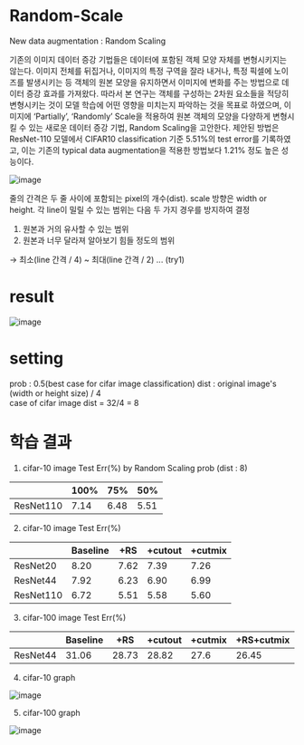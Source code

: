 # Random-Scale
New data augmentation : Random Scaling

 기존의 이미지 데이터 증강 기법들은 데이터에 포함된 객체 모양 자체를 변형시키지는 않는다. 이미지 전체를 뒤집거나, 이미지의 특정 구역을 잘라 내거나, 특정 픽셀에 노이즈를 발생시키는 등 객체의 원본 모양을 유지하면서 이미지에 변화를 주는 방법으로 데이터 증강 효과를 가져왔다. 따라서 본 연구는 객체를 구성하는 2차원 요소들을 적당히 변형시키는 것이 모델 학습에 어떤 영향을 미치는지 파악하는 것을 목표로 하였으며, 이미지에 ‘Partially’, ‘Randomly’ Scale을 적용하여 원본 객체의 모양을 다양하게 변형시킬 수 있는 새로운 데이터 증강 기법, Random Scaling을 고안한다. 제안된 방법은 ResNet-110 모델에서 CIFAR10 classification 기준 5.51%의 test error를 기록하였고, 이는 기존의 typical data augmentation을 적용한 방법보다 1.21% 정도 높은 성능이다.

![image](https://user-images.githubusercontent.com/59173164/113481576-474b6380-94d5-11eb-8a56-994d64705477.png)

줄의 간격은 두 줄 사이에 포함되는 pixel의 개수(dist).
scale 방향은 width or height.
각 line이 밀릴 수 있는 범위는 다음 두 가지 경우를 방지하여 결정
1. 원본과 거의 유사할 수 있는 범위
2. 원본과 너무 달라져 알아보기 힘들 정도의 범위

→ 최소(line 간격 / 4) ~ 최대(line 간격 / 2) ... (try1)

# result
![image](https://user-images.githubusercontent.com/59173164/113481700-0011a280-94d6-11eb-9f18-41248babb013.png)

# setting
prob : 0.5(best case for cifar image classification)
dist : original image's (width or height size) / 4  
       case of cifar image dist = 32/4 = 8 


# 학습 결과
1. cifar-10 image Test Err(%) by Random Scaling prob (dist : 8)


||100%|75%|50%|
|------|---|---|---|
|ResNet110|7.14|6.48|5.51|

2. cifar-10 image Test Err(%) 


||Baseline|+RS|+cutout|+cutmix|
|------|---|---|---|---|
|ResNet20|8.20|7.62|7.39|7.26|
|ResNet44|7.92|6.23|6.90|6.99|
|ResNet110|6.72|5.51|5.58|5.60|

3. cifar-100 image Test Err(%) 


||Baseline|+RS|+cutout|+cutmix|+RS+cutmix|
|------|---|---|---|---|---|
|ResNet44|31.06|28.73|28.82|27.6|26.45|

4. cifar-10 graph


![image](https://user-images.githubusercontent.com/59173164/120281444-ea610380-c2f3-11eb-8fdc-6bed53998da8.png)

5. cifar-100 graph


![image](https://user-images.githubusercontent.com/59173164/120281459-ee8d2100-c2f3-11eb-90b3-40edff587e19.png)
